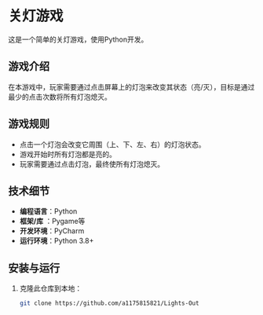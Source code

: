# 关灯游戏

这是一个简单的关灯游戏，使用Python开发。

## 游戏介绍

在本游戏中，玩家需要通过点击屏幕上的灯泡来改变其状态（亮/灭），目标是通过最少的点击次数将所有灯泡熄灭。

## 游戏规则

- 点击一个灯泡会改变它周围（上、下、左、右）的灯泡状态。
- 游戏开始时所有灯泡都是亮的。
- 玩家需要通过点击灯泡，最终使所有灯泡熄灭。

## 技术细节

- **编程语言**：Python
- **框架/库** ：Pygame等
- **开发环境**：PyCharm
- **运行环境**：Python 3.8+

## 安装与运行

1. 克隆此仓库到本地：
   ```bash
   git clone https://github.com/a1175815821/Lights-Out
